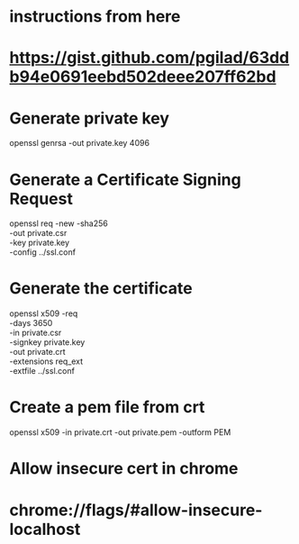 # instructions from here
# https://gist.github.com/pgilad/63ddb94e0691eebd502deee207ff62bd

# Generate private key
openssl genrsa -out private.key 4096

# Generate a Certificate Signing Request
openssl req -new -sha256 \
    -out private.csr \
    -key private.key \
    -config ../ssl.conf 

# Generate the certificate
openssl x509 -req \
    -days 3650 \
    -in private.csr \
    -signkey private.key \
    -out private.crt \
    -extensions req_ext \
    -extfile ../ssl.conf


# Create a pem file from crt
openssl x509 -in private.crt -out private.pem -outform PEM

# Allow insecure cert in chrome
# chrome://flags/#allow-insecure-localhost